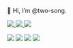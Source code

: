 👋 Hi, I’m @two-song.
 
 
<a href="https://yoppie.tistory.com/">
  <img src="https://img.shields.io/badge/Tistory-000000?style=flat-square&logo=Tistory&logoColor=white"/>
</a> <a href="www.linkedin.com/in/songyi97">
  <img src="https://img.shields.io/badge/Linkedin-0A66C2?style=flat-square&logo=Linkedin&logoColor=white"/>
</a>
  <img src="https://img.shields.io/badge/o3osongsong@gmail.com-EA4335?style=flat-square&logo=Gmail&logoColor=white"/>
</a> 
 
 
<img src="https://img.shields.io/badge/Python-3766AB?style=flat-square&logo=Python&logoColor=white"/> <img src="https://img.shields.io/badge/Jupyter-F37626?style=flat-square&logo=Jupyter&logoColor=white"/> <img src="https://img.shields.io/badge/Tableau-E97627?style=flat-square&logo=Tableau&logoColor=white"/> <img src="https://img.shields.io/badge/R-276DC3?style=flat-square&logo=R&logoColor=white"/>


<!---
two-song/two-song is a ✨ special ✨ repository because its `README.md` (this file) appears on your GitHub profile.
You can click the Preview link to take a look at your changes.
--->
